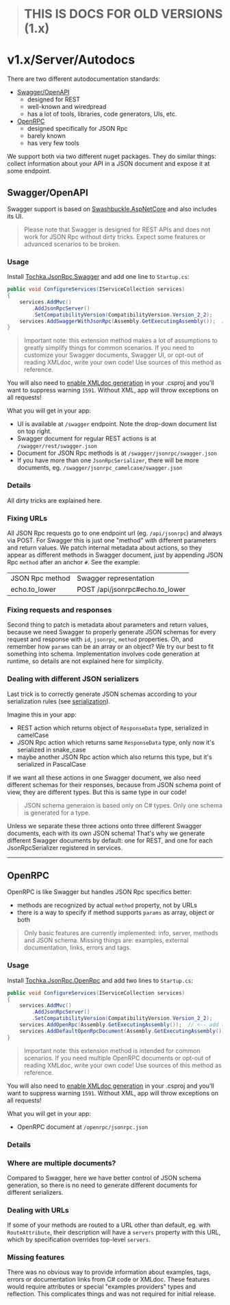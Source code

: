 > # **THIS IS DOCS FOR OLD VERSIONS (1.x)**

# v1.x/Server/Autodocs

There are two different autodocumentation standards:

* [Swagger/OpenAPI](https://swagger.io/)
  * designed for REST
  * well-known and wiredpread
  * has a lot of tools, libraries, code generators, UIs, etc.
* [OpenRPC](https://open-rpc.org/)
  * designed specifically for JSON Rpc
  * barely known
  * has very few tools

We support both via two different nuget packages. They do similar things: collect information about your API in a JSON document and expose it at some endpoint.

## Swagger/OpenAPI

Swagger support is based on [Swashbuckle.AspNetCore](https://github.com/domaindrivendev/Swashbuckle.AspNetCore) and also includes its UI.

> Please note that Swagger is designed for REST APIs and does not work for JSON Rpc without dirty tricks. Expect some features or advanced scenarios to be broken.

### Usage

Install [Tochka.JsonRpc.Swagger](https://www.nuget.org/packages/Tochka.JsonRpc.Swagger/) and add one line to `Startup.cs`:

```cs
public void ConfigureServices(IServiceCollection services)
{
    services.AddMvc()
        .AddJsonRpcServer()
        .SetCompatibilityVersion(CompatibilityVersion.Version_2_2);
    services.AddSwaggerWithJsonRpc(Assembly.GetExecutingAssembly());  // <-- add this
}
```

> Important note: this extension method makes a lot of assumptions to greatly simplify things for common scenarios. If you need to customize your Swagger documents, Swagger UI, or opt-out of reading XMLdoc, write your own code! Use sources of this method as reference.

You will also need to [enable XMLdoc generation](https://docs.microsoft.com/en-us/dotnet/csharp/codedoc) in your .csproj and you'll want to suppress warning `1591`. Without XML, app will throw exceptions on all requests!

What you will get in your app:

* UI is available at `/swagger` endpoint. Note the drop-down document list on top right.
* Swagger document for regular REST actions is at `/swagger/rest/swagger.json`
* Document for JSON Rpc methods is at `/swagger/jsonrpc/swagger.json`
* If you have more than one `JsonRpcSerializer`, there will be more documents, eg. `/swagger/jsonrpc_camelcase/swagger.json`

### Details

All dirty tricks are explained here.

### Fixing URLs

All JSON Rpc requests go to one endpoint url (eg. `/api/jsonrpc`) and always via POST. For Swagger this is just one "method" with different parameters and return values.
We patch internal metadata about actions, so they appear as different methods in Swagger document, just by appending JSON Rpc `method` after an anchor `#`.  See the example:

<table>
<tr>
    <td>
        JSON Rpc method
    </td>
    <td>
        Swagger representation
    </td>
</tr>
<tr>
    <td>
        echo.to_lower
    </td>
    <td>
        POST /api/jsonrpc#echo.to_lower
    </td>
</tr>
</table>

### Fixing requests and responses

Second thing to patch is metadata about parameters and return values, because we need Swagger to properly generate JSON schemas for every request and response with `id`, `jsonrpc`, `method` properties. Oh, and remember how `params` can be an array or an object? We try our best to fit something into schema. Implementation involves code generation at runtime, so details are not explained here for simplicity.

### Dealing with different JSON serializers

Last trick is to correctly generate JSON schemas according to your serialization rules (see [serialization](serialization)).

Imagine this in your app:

* REST action which returns object of `ResponseData` type, serialized in camelCase
* JSON Rpc action which returns same `ResponseData` type, only now it's serialized in snake_case
* maybe another JSON Rpc action which also returns this type, but it's serialized in PascalCase

If we want all these actions in one Swagger document, we also need different schemas for their responses, because from JSON schema point of view, they are different types. But this is same type in our code!

> JSON schema generaion is based only on C# types. Only one schema is generated for a type.

Unless we separate these three actions onto three different Swagger documents, each with its own JSON schema! That's why we generate different Swagger documents by default: one for REST, and one for each JsonRpcSerializer registered in services.

---

## OpenRPC

OpenRPC is like Swagger but handles JSON Rpc specifics better:

* methods are recognized by actual `method` property, not by URLs
* there is a way to specify if method supports `params` as array, object or both

> Only basic features are currently implemented: info, server, methods and JSON schema. Missing things are: examples, external documentation, links, errors and tags.

### Usage

Install [Tochka.JsonRpc.OpenRpc](https://www.nuget.org/packages/Tochka.JsonRpc.OpenRpc/) and add two lines to `Startup.cs`:

```cs
public void ConfigureServices(IServiceCollection services)
{
    services.AddMvc()
        .AddJsonRpcServer()
        .SetCompatibilityVersion(CompatibilityVersion.Version_2_2);
    services.AddOpenRpc(Assembly.GetExecutingAssembly());  // <-- add this
    services.AddDefaultOpenRpcDocument(Assembly.GetExecutingAssembly());  // <-- add this
}
```

> Important note: this extension method is intended for common scenarios. If you need multiple OpenRPC documents or opt-out of reading XMLdoc, write your own code! Use sources of this method as reference.

You will also need to [enable XMLdoc generation](https://docs.microsoft.com/en-us/dotnet/csharp/codedoc) in your .csproj and you'll want to suppress warning `1591`. Without XML, app will throw exceptions on all requests!

What you will get in your app:

* OpenRPC document at `/openrpc/jsonrpc.json`

### Details

### Where are multiple documents?

Compared to Swagger, here we have better control of JSON schema generation, so there is no need to generate different documents for different serializers.

### Dealing with URLs

If some of your methods are routed to a URL other than default, eg. with `RouteAttribute`, their description will have a `servers` property with this URL, which by specification overrides top-level `servers`.

### Missing features

There was no obvious way to provide information about examples, tags, errors or documentation links from C# code or XMLdoc. These features would require attributes or special "examples providers" types and reflection. This complicates things and was not required for initial release.
